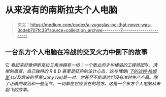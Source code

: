# 从来没有的南斯拉夫个人电脑

> 原文：<https://medium.com/codex/a-yugoslav-pc-that-never-was-3cdeb707fc33?source=collection_archive---------7----------------------->

## 一台东方个人电脑在冷战的交叉火力中倒下的故事

它 *看起来好像伊斯克拉三角洲拥有一切；一个敬业的才华横溢的工程师团队，清晰的愿景，自己独特的 R & D 甚至是狂热的设计心态，这与博朗(* [*下的迪特·拉姆斯*](https://www.vitsoe.com/eu/about/good-design) *)以及后来的苹果(Jony Ive)是一对。你甚至不能说他们没有准时生产产品。除了正确的政治和一些运气，一切都在它应该在的地方。这是一个东方个人电脑从未起飞的故事。*